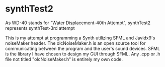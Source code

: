 # synthTest2
As WD-40 stands for "Water Displacement-40th Attempt", synthTest2 represents synthTest-3rd attempt

This is my attempt at programming a Synth utilizing SFML and Javidx9's noiseMaker header. The olcNoiseMaker.h is an open source tool for communicating between the program and the user's sound devices. SFML is the library I have chosen to design my GUI through SFML. Any .cpp or .h file not titled "olcNoiseMaker.h" is entirely my own code.
